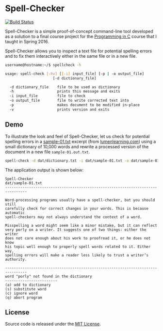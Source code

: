 # Spell-Checker

[![Build Status][1]][2]

Spell-Checker is a simple proof-of-concept command-line tool developed as
a solution to a final course project for the [Programming in C][3]
course that I taught in Spring 2016.

Spell-Checker allows you to inspect a text file for potential spelling
errors and to fix them interactively either in the same file or in
a new file.

```bash
username@hostname:~/$ spellcheck -h

usage: spell-check [-hv] [[-i] input_file] [-p | -o output_file]
                      [-d dictionary_file]

  -d dictionary_file    file to be used as dictionary
  -h                    prints this message and exits
  -i input_file         file to check
  -o output_file        file to write corrected text into
  -p                    makes document to be modified in-place
  -v                    prints version and exits
```

## Demo

To illustrate the look and feel of Spell-Checker, let us check for potential
spelling errors in a [sample-01.txt][4] excerpt (from [lumenlearning.com][5])
using a small dictionary of 10,000 words and rewrite a processed version of
the document in a new file `sample-01.out.txt`.

```bash
spell-check -d dat/dictionary.txt -i dat/sample-01.txt -o dat/sample-01.out.txt
```

The application output is shown below:

```
Spell-Checker                                                  dat/sample-01.txt
--------------------------------------------------------------------------------

Word-processing programs usually have a spell-checker, but you should still
carefully check for correct changes in your words. This is because automatic
spell-checkers may not always understand the context of a word.

Misspelling a word might seem like a minor mistake, but it can reflect
very porly on a writer. It suggests one of two things: either the writer
does not care enough about his work to proofread it, or he does not know
his topic well enough to properly spell words related to it. Either way,
spelling errors will make a reader less likely to trust a writer’s authority.

--------------------------------------------------------------------------------
word "porly" not found in the dictionary
------------------------
(a) add to dictionary
(s) substitute word
(c) ignore word
(q) abort program
```

## License

Source code is released under the [MIT License][6].

[1]: https://travis-ci.com/ghorbanzade/spell-checker.svg?branch=master
[2]: https://travis-ci.com/ghorbanzade/spell-checker
[3]: https://travis-ci.com/ghorbanzade/UMB-CS240-2016S
[4]: https://github.com/ghorbanzade/spell-checker/blob/master/dat/sample-01.txt
[5]: https://courses.lumenlearning.com/styleguide/chapter/the-importance-of-spelling/
[6]: https://github.com/ghorbanzade/spell-checker/blob/master/License.md
